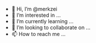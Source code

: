 - 👋 Hi, I’m @merkzei
- 👀 I’m interested in ...
- 🌱 I’m currently learning ...
- 💞️ I’m looking to collaborate on ...
- 📫 How to reach me ...

<!---
merkzei/merkzei is a ✨ special ✨ repository because its `README.md` (this file) appears on your GitHub profile.
You can click the Preview link to take a look at your changes.
--->
